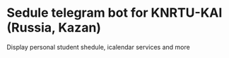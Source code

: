 # Sedule telegram bot for KNRTU-KAI (Russia, Kazan)
Display personal student shedule, icalendar services and more
